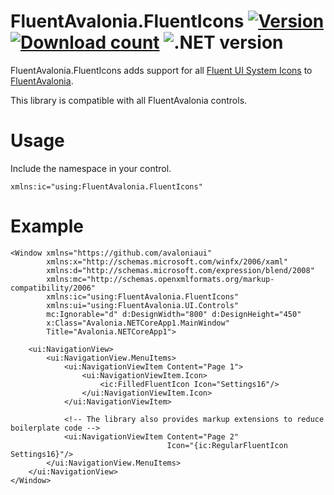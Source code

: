 # FluentAvalonia.FluentIcons <a href="https://www.nuget.org/packages/FluentAvalonia.FluentIcons"><img alt="Version" src="https://img.shields.io/nuget/v/FluentAvalonia.FluentIcons"/></a> <a href="https://www.nuget.org/packages/FluentAvalonia.FluentIcons"><img src="https://img.shields.io/nuget/dt/FluentAvalonia.FluentIcons" alt="Download count"/></a> <img src="https://img.shields.io/badge/.NET-.NET%20Standard%202.0%20%7C%20.NET%206.0-informational" alt=".NET version"/>
FluentAvalonia.FluentIcons adds support for all [Fluent UI System Icons](https://github.com/microsoft/fluentui-system-icons) to [FluentAvalonia](https://github.com/amwx/FluentAvalonia).

This library is compatible with all FluentAvalonia controls.

# Usage
Include the namespace in your control.
```xaml
xmlns:ic="using:FluentAvalonia.FluentIcons"
```

# Example
```xaml
<Window xmlns="https://github.com/avaloniaui"
        xmlns:x="http://schemas.microsoft.com/winfx/2006/xaml"
        xmlns:d="http://schemas.microsoft.com/expression/blend/2008"
        xmlns:mc="http://schemas.openxmlformats.org/markup-compatibility/2006"
        xmlns:ic="using:FluentAvalonia.FluentIcons"
        xmlns:ui="using:FluentAvalonia.UI.Controls"
        mc:Ignorable="d" d:DesignWidth="800" d:DesignHeight="450"
        x:Class="Avalonia.NETCoreApp1.MainWindow"
        Title="Avalonia.NETCoreApp1">
        
    <ui:NavigationView>
        <ui:NavigationView.MenuItems>
            <ui:NavigationViewItem Content="Page 1">
                <ui:NavigationViewItem.Icon>
                    <ic:FilledFluentIcon Icon="Settings16"/>
                </ui:NavigationViewItem.Icon>
            </ui:NavigationViewItem>

            <!-- The library also provides markup extensions to reduce boilerplate code -->
            <ui:NavigationViewItem Content="Page 2"
                                   Icon="{ic:RegularFluentIcon Settings16}"/>
        </ui:NavigationView.MenuItems>
    </ui:NavigationView>
</Window>
```